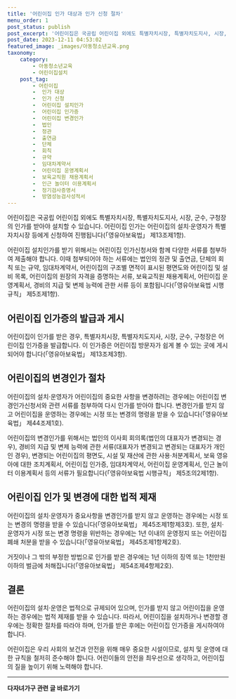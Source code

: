 ```yaml
---
title: '어린이집 인가 대상과 인가 신청 절차'
menu_order: 1
post_status: publish
post_excerpt: '어린이집은 국공립 어린이집 외에도 특별자치시장, 특별자치도지사, 시장, 군수, 구청장의 인가를 받아야 설치할 수 있습니다. 어린이집 인가는 어린이집의 설치 운영자가 특별자치시장 등에게 신청하여 진행됩니다  영유아보육법  제13조제1항 .'
post_date: 2023-12-11 04:53:02
featured_image: _images/아동청소년교육.png
taxonomy:
    category:
        - 아동청소년교육
        - 어린이집설치
    post_tag:
        - 어린이집
        -  인가 대상
        -  인가 신청
        -  어린이집 설치인가
        -  어린이집 인가증
        -  어린이집 변경인가
        -  법인
        -  정관
        -  출연금
        -  단체
        -  회칙
        -  규약
        -  임대차계약서
        -  어린이집 운영계획서
        -  보육교직원 채용계획서
        -  인근 놀이터 이용계획서
        -  정기검사증명서
        -  방염성능검사성적서
---
```



어린이집은 국공립 어린이집 외에도 특별자치시장, 특별자치도지사, 시장, 군수, 구청장의 인가를 받아야 설치할 수 있습니다. 어린이집 인가는 어린이집의 설치·운영자가 특별자치시장 등에게 신청하여 진행됩니다(「영유아보육법」 제13조제1항).

어린이집 설치인가를 받기 위해서는 어린이집 인가신청서와 함께 다양한 서류를 첨부하여 제출해야 합니다. 이때 첨부되어야 하는 서류에는 법인의 정관 및 출연금, 단체의 회칙 또는 규약, 임대차계약서, 어린이집의 구조별 면적이 표시된 평면도와 어린이집 및 설비 목록, 어린이집의 원장의 자격을 증명하는 서류, 보육교직원 채용계획서, 어린이집 운영계획서, 경비의 지급 및 변제 능력에 관한 서류 등이 포함됩니다(「영유아보육법 시행규칙」 제5조제1항).

## 어린이집 인가증의 발급과 게시

어린이집이 인가를 받은 경우, 특별자치시장, 특별자치도지사, 시장, 군수, 구청장은 어린이집 인가증을 발급합니다. 이 인가증은 어린이집 방문자가 쉽게 볼 수 있는 곳에 게시되어야 합니다(「영유아보육법」 제13조제3항).

## 어린이집의 변경인가 절차

어린이집의 설치·운영자가 어린이집의 중요한 사항을 변경하려는 경우에는 어린이집 변경인가신청서와 관련 서류를 첨부하여 다시 인가를 받아야 합니다. 변경인가를 받지 않고 어린이집을 운영하는 경우에는 시정 또는 변경의 명령을 받을 수 있습니다(「영유아보육법」 제44조제1호).

어린이집의 변경인가를 위해서는 법인의 이사회 회의록(법인의 대표자가 변경되는 경우), 경비의 지급 및 변제 능력에 관한 서류(대표자가 변경되고 변경되는 대표자가 개인인 경우), 변경되는 어린이집의 평면도, 시설 및 재산에 관한 사용·처분계획서, 보육 영유아에 대한 조치계획서, 어린이집 인가증, 임대차계약서, 어린이집 운영계획서, 인근 놀이터 이용계획서 등의 서류가 필요합니다(「영유아보육법 시행규칙」 제5조의2제1항).

## 어린이집 인가 및 변경에 대한 법적 제재

어린이집의 설치·운영자가 중요사항을 변경인가를 받지 않고 운영하는 경우에는 시정 또는 변경의 명령을 받을 수 있습니다(「영유아보육법」 제45조제1항제3호). 또한, 설치·운영자가 시정 또는 변경 명령을 위반하는 경우에는 1년 이내의 운영정지 또는 어린이집 폐쇄 처분을 받을 수 있습니다(「영유아보육법」 제45조제1항제2호).

거짓이나 그 밖의 부정한 방법으로 인가를 받은 경우에는 1년 이하의 징역 또는 1천만원 이하의 벌금에 처해집니다(「영유아보육법」 제54조제4항제2호).

## 결론

어린이집의 설치·운영은 법적으로 규제되어 있으며, 인가를 받지 않고 어린이집을 운영하는 경우에는 법적 제재를 받을 수 있습니다. 따라서, 어린이집을 설치하거나 변경할 경우에는 정확한 절차를 따라야 하며, 인가를 받은 후에는 어린이집 인가증을 게시하여야 합니다.

어린이집은 우리 사회의 보건과 안전을 위해 매우 중요한 시설이므로, 설치 및 운영에 대한 규칙을 철저히 준수해야 합니다. 어린이들의 안전을 최우선으로 생각하고, 어린이집의 질을 높이기 위해 노력해야 합니다.
<!-- wp:separator -->
<hr class="wp-block-separator has-alpha-channel-opacity"/>
<!-- /wp:separator -->

<!-- wp:group {"backgroundColor":"base","layout":{"type":"constrained"}} -->
<div class="wp-block-group has-base-background-color has-background"><!-- wp:paragraph {"align":"center","fontSize":"medium"} -->
<p class="has-text-align-center has-large-font-size"><strong>다자녀가구 관련 글 바로가기</strong></p>
<!-- /wp:paragraph -->


<!-- wp:latest-posts
{"categories":[{"id":22700,"count":19,"description":"","link":"https://uknowlaw.com/category/%eb%8b%a4%ec%9e%90%eb%85%80%ea%b0%80%ea%b5%ac/","name":"다자녀가구","slug":"다자녀가구","taxonomy":"category","parent":0,"meta":[],"_links":{"self":[{"href":"https://uknowlaw.com/wp-json/wp/v2/categories/22700"}],"collection":[{"href":"https://uknowlaw.com/wp-json/wp/v2/categories"}],"about":[{"href":"https://uknowlaw.com/wp-json/wp/v2/taxonomies/category"}],"wp:post_type":[{"href":"https://uknowlaw.com/wp-json/wp/v2/posts?categories=22700"}],"curies":[{"name":"wp","href":"https://api.w.org/{rel}","templated":true}]}}],"postsToShow":100,"excerptLength":28,"postLayout":"grid","columns":2,"featuredImageAlign":"left","featuredImageSizeSlug":"large","fontSize":"small"} /--></div>
<!-- /wp:group -->